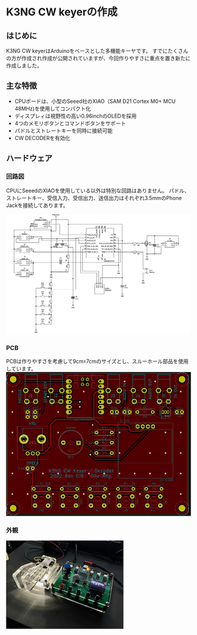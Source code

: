 # K3NG CW keyerの作成
## はじめに
K3NG CW keyerはArduinoをベースとした多機能キーヤです。
すでにたくさんの方が作成され作成が公開されていますが、今回作りやすさに重点を置き新たに作成しました。

## 主な特徴
- CPUボードは、小型のSeeed社のXIAO（SAM D21 Cortex M0+ MCU 48MHz)を使用してコンパクト化
- ディスプレィは視野性の高い0.96inchのOLEDを採用
- 4つのメモリボタンとコマンドボタンをサポート
- パドルとストレートキーを同時に接続可能
- CW DECODERを有効化

## ハードウェア
### 回路図
CPUにSeeedのXIAOを使用している以外は特別な回路はありません。
パドル、ストレートキー、受信入力、受信出力、送信出力はそれぞれ3.5mmのPhone Jackを接続してあります。

![](img/2023-01-15-00-32-20.png)

### PCB
PCBは作りやすさを考慮して9cm☓7cmのサイズとし、スルーホール部品を使用しています。
![](img/2023-01-15-00-34-35.png)


### 外観
![](img/2023-02-18-09-33-14.png)
